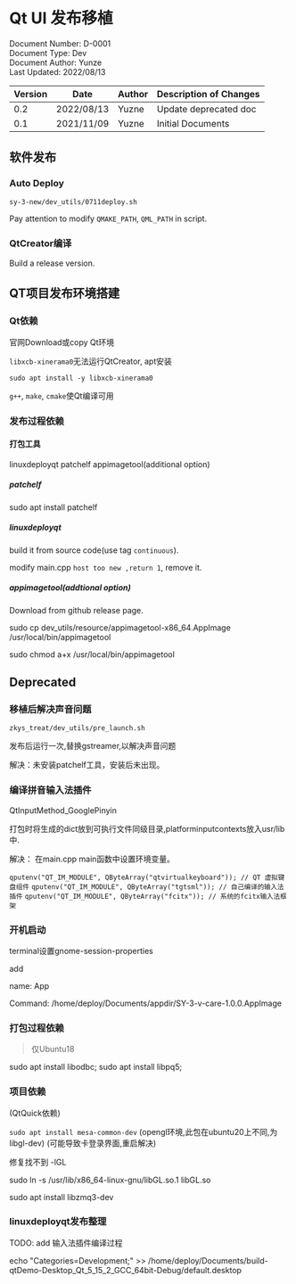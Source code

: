 # Qt UI 发布移植

Document Number: D-0001  
Document Type: Dev  
Document Author: Yunze  
Last Updated: 2022/08/13  

|Version|Date|Author|Description of Changes|
|---|---|---|---|
|0.2|2022/08/13|Yuzne|Update deprecated doc|
|0.1|2021/11/09|Yuzne|Initial Documents|


## 软件发布

### Auto Deploy

`sy-3-new/dev_utils/0711deploy.sh`

Pay attention to modify `QMAKE_PATH`, `QML_PATH` in script.


### QtCreator编译

Build a release version.

## QT项目发布环境搭建

### Qt依赖

官网Download或copy Qt环境

`libxcb-xinerama0`无法运行QtCreator, apt安装

`sudo apt install -y libxcb-xinerama0`

`g++`, `make`, `cmake`使Qt编译可用

### 发布过程依赖

#### 打包工具

linuxdeployqt patchelf appimagetool(additional option)

##### patchelf

sudo apt install patchelf

##### linuxdeployqt

build it from source code(use tag `continuous`).

modify main.cpp `host too new ,return 1`, remove it.

##### appimagetool(addtional option)

Download from github release page.

sudo cp dev_utils/resource/appimagetool-x86_64.AppImage /usr/local/bin/appimagetool

sudo chmod a+x /usr/local/bin/appimagetool

## Deprecated

### 移植后解决声音问题

`zkys_treat/dev_utils/pre_launch.sh`

发布后运行一次,替换gstreamer,以解决声音问题

解决：未安装patchelf工具，安装后未出现。

### 编译拼音输入法插件

QtInputMethod_GooglePinyin

打包时将生成的dict放到可执行文件同级目录,platforminputcontexts放入usr/lib中.

解决：
在main.cpp main函数中设置环境变量。

`qputenv("QT_IM_MODULE", QByteArray("qtvirtualkeyboard")); // QT 虚拟键盘组件`
`qputenv("QT_IM_MODULE", QByteArray("tgtsml")); // 自己编译的输入法插件`
`qputenv("QT_IM_MODULE", QByteArray("fcitx")); // 系统的fcitx输入法框架`

### 开机启动

terminal设置gnome-session-properties

add

name: App

Command: /home/deploy/Documents/appdir/SY-3-v-care-1.0.0.AppImage


### 打包过程依赖

> 仅Ubuntu18

sudo apt install libodbc; sudo apt install libpq5;

### 项目依赖

(QtQuick依赖)

`sudo apt install mesa-common-dev` (opengl环境,此包在ubuntu20上不同,为libgl-dev) (可能导致卡登录界面,重启解决)

修复找不到 -lGL

sudo ln -s /usr/lib/x86_64-linux-gnu/libGL.so.1 libGL.so

sudo apt install libzmq3-dev

### linuxdeployqt发布整理

TODO: add 输入法插件编译过程

echo "Categories=Development;" >> /home/deploy/Documents/build-qtDemo-Desktop_Qt_5_15_2_GCC_64bit-Debug/default.desktop 

